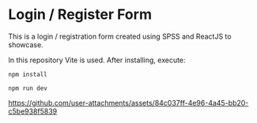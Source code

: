 # Login / Register Form

This is a login / registration form created using SPSS and ReactJS to showcase.

In this repository Vite is used.
After installing, execute:

`npm install`

`npm run dev`

https://github.com/user-attachments/assets/84c037ff-4e96-4a45-bb20-c5be938f5839

